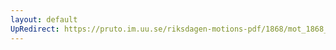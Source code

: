 ```yaml
---
layout: default
UpRedirect: https://pruto.im.uu.se/riksdagen-motions-pdf/1868/mot_1868__ak__171/mot_1868__ak__171-001.pdf
---
```

